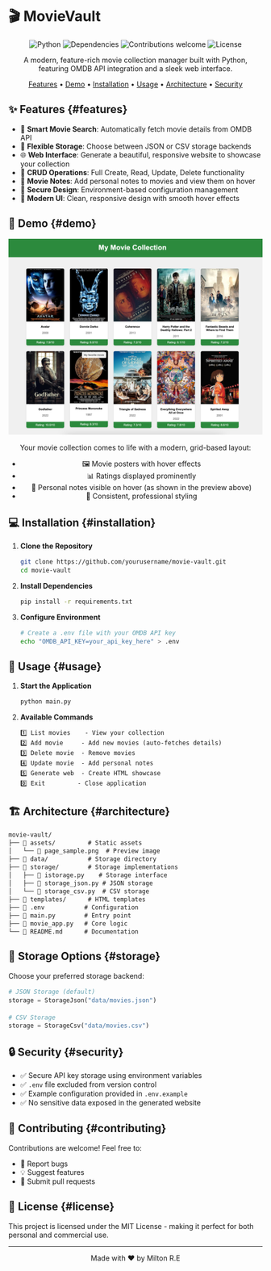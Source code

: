# 🎬 MovieVault

<div align="center">

![Python](https://img.shields.io/badge/python-v3.7+-blue.svg)
![Dependencies](https://img.shields.io/badge/dependencies-up%20to%20date-brightgreen.svg)
![Contributions welcome](https://img.shields.io/badge/contributions-welcome-orange.svg)
![License](https://img.shields.io/badge/license-MIT-blue.svg)

A modern, feature-rich movie collection manager built with Python, featuring OMDB API integration and a sleek web interface.

[Features](#features) •
[Demo](#demo) •
[Installation](#installation) •
[Usage](#usage) •
[Architecture](#architecture) •
[Security](#security)

</div>

## ✨ Features {#features}

- 🎯 **Smart Movie Search**: Automatically fetch movie details from OMDB API
- 💾 **Flexible Storage**: Choose between JSON or CSV storage backends
- 🌐 **Web Interface**: Generate a beautiful, responsive website to showcase your collection
- 🔄 **CRUD Operations**: Full Create, Read, Update, Delete functionality
- 📝 **Movie Notes**: Add personal notes to movies and view them on hover
- 🔐 **Secure Design**: Environment-based configuration management
- 🎨 **Modern UI**: Clean, responsive design with smooth hover effects

## 🚀 Demo {#demo}

<div align="center">

![Movie Collection Preview](assets/page_sample.png)

Your movie collection comes to life with a modern, grid-based layout:

- 🖼️ Movie posters with hover effects
- 📊 Ratings displayed prominently
- 📝 Personal notes visible on hover (as shown in the preview above)
- 🎨 Consistent, professional styling
</div>

## 💻 Installation {#installation}

1. **Clone the Repository**
   ```bash
   git clone https://github.com/yourusername/movie-vault.git
   cd movie-vault
   ```

2. **Install Dependencies**
   ```bash
   pip install -r requirements.txt
   ```

3. **Configure Environment**
   ```bash
   # Create a .env file with your OMDB API key
   echo "OMDB_API_KEY=your_api_key_here" > .env
   ```

## 📖 Usage {#usage}

1. **Start the Application**
   ```bash
   python main.py
   ```

2. **Available Commands**
   ```
   1️⃣ List movies    - View your collection
   2️⃣ Add movie     - Add new movies (auto-fetches details)
   3️⃣ Delete movie  - Remove movies
   4️⃣ Update movie  - Add personal notes
   5️⃣ Generate web  - Create HTML showcase
   0️⃣ Exit         - Close application
   ```

## 🏗️ Architecture {#architecture}

```
movie-vault/
├── 📁 assets/         # Static assets
│   └── 📄 page_sample.png  # Preview image
├── 📁 data/           # Storage directory
├── 📁 storage/        # Storage implementations
│   ├── 📄 istorage.py    # Storage interface
│   ├── 📄 storage_json.py # JSON storage
│   └── 📄 storage_csv.py  # CSV storage
├── 📁 templates/      # HTML templates
├── 📄 .env           # Configuration
├── 📄 main.py        # Entry point
├── 📄 movie_app.py   # Core logic
└── 📄 README.md      # Documentation
```

## 🔧 Storage Options {#storage}

Choose your preferred storage backend:

```python
# JSON Storage (default)
storage = StorageJson("data/movies.json")

# CSV Storage
storage = StorageCsv("data/movies.csv")
```

## 🔒 Security {#security}

- ✅ Secure API key storage using environment variables
- ✅ `.env` file excluded from version control
- ✅ Example configuration provided in `.env.example`
- ✅ No sensitive data exposed in the generated website

## 🤝 Contributing {#contributing}

Contributions are welcome! Feel free to:
- 🐛 Report bugs
- 💡 Suggest features
- 🔧 Submit pull requests

## 📜 License {#license}

This project is licensed under the MIT License - making it perfect for both personal and commercial use.

---

<div align="center">

Made with ❤️ by Milton R.E

</div> 